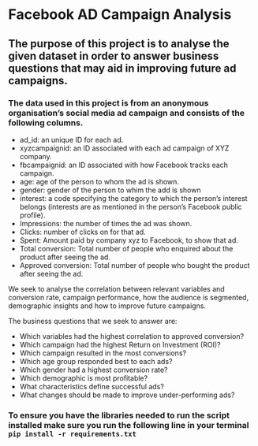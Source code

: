 # Facebook AD Campaign Analysis
## The purpose of this project is to analyse the given dataset in order to answer business questions that may aid in improving future ad campaigns.

### The data used in this project is from an anonymous organisation’s social media ad campaign and consists of the following columns.
- ad_id: an unique ID for each ad.
- xyzcampaignid: an ID associated with each ad campaign of XYZ company.
- fbcampaignid: an ID associated with how Facebook tracks each campaign.
- age: age of the person to whom the ad is shown.
- gender: gender of the person to whim the add is shown
- interest: a code specifying the category to which the person’s interest belongs (interests are as mentioned in the person’s Facebook public profile).
- Impressions: the number of times the ad was shown.
- Clicks: number of clicks on for that ad.
- Spent: Amount paid by company xyz to Facebook, to show that ad.
- Total conversion: Total number of people who enquired about the product after seeing the ad.
- Approved conversion: Total number of people who bought the product after seeing the ad.

We seek to analyse the correlation between relevant variables and conversion rate, campaign performance, how the audience is segmented, demographic insights and how to improve future campaigns.

The business questions that we seek to answer are:
- Which variables had the highest correlation to approved conversion?
- Which campaign had the highest Return on Investment (ROI)?
- Which campaign resulted in the most conversions?
- Which age group responded best to each ads?
- Which gender had a highest conversion rate?
- Which demographic is most profitable?
- What characteristics define successful ads?
- What changes should be made to improve under-performing ads?

### To ensure you have the libraries needed to run the script installed make sure you run the following line in your terminal ```pip install -r requirements.txt``` 